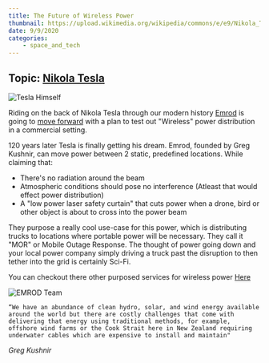 ```yaml
---
title: The Future of Wireless Power
thumbnail: https://upload.wikimedia.org/wikipedia/commons/e/e9/Nikola_Tesla%2C_with_his_equipment_EDIT.jpg
date: 9/9/2020
categories:
    - space_and_tech
---
```

## Topic: [Nikola Tesla](https://en.wikipedia.org/wiki/Nikola_Tesla)
![Tesla Himself](https://upload.wikimedia.org/wikipedia/commons/e/e9/Nikola_Tesla%2C_with_his_equipment_EDIT.jpg)

Riding on the back of Nikola Tesla through our modern history [Emrod](https://emrod.energy/) is going to [move forward](https://emrod.energy/press-release-nz-start-up-launches-world-first-long-range-wireless-power-transmission/#:~:text=The%20Emrod%20technology%20works%20by,in%20cooperation%20with%20Callaghan%20Innovation.) with a plan to test out "Wireless" power distribution in a commercial setting.

120 years later Tesla is finally getting his dream.  Emrod, founded by Greg Kushnir, can move power between 2 static, predefined locations.  While claiming that:
* There's no radiation around the beam
* Atmospheric conditions should pose no interference (Atleast that would effect power distribution)
* A "low power laser safety curtain" that cuts power when a drone, bird or other object is about to cross into the power beam

They purpose a really cool use-case for this power, which is distributing trucks to locations where portable power will be necessary.  They call it "MOR" or Mobile Outage Response.  The thought of power going down and your local power company simply driving a truck past the disruption to then tether into the grid is certainly Sci-Fi.

You can checkout there other purposed services for wireless power [Here](https://emrod.energy/products-services/)

![EMROD Team](https://secureservercdn.net/166.62.108.196/u1v.9ad.myftpupload.com/wp-content/uploads/2020/06/team-photo-1-930x620.jpg)

`“We have an abundance of clean hydro, solar, and wind energy available around the world but there are costly challenges that come with delivering that energy using traditional methods, for example, offshore wind farms or the Cook Strait here in New Zealand requiring underwater cables which are expensive to install and maintain"`

_Greg Kushnir_
